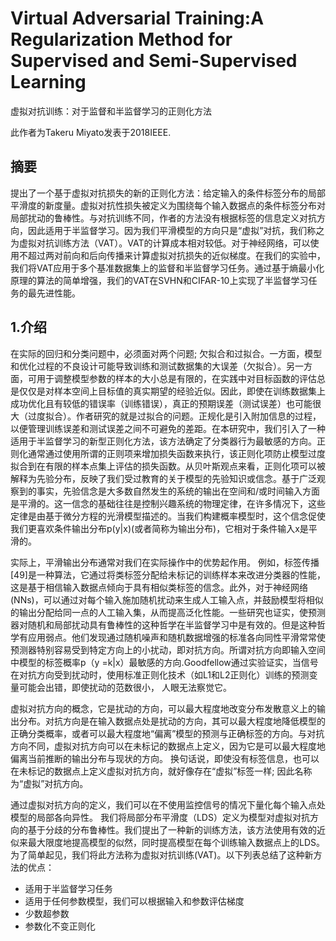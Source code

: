 # Virtual Adversarial Training:A Regularization Method for Supervised and Semi-Supervised Learning

虚拟对抗训练：对于监督和半监督学习的正则化方法

此作者为Takeru Miyato发表于2018IEEE.

## 摘要

提出了一个基于虚拟对抗损失的新的正则化方法：给定输入的条件标签分布的局部平滑度的新度量。虚拟对抗性损失被定义为围绕每个输入数据点的条件标签分布对局部扰动的鲁棒性。与对抗训练不同，作者的方法没有根据标签的信息定义对抗方向，因此适用于半监督学习。因为我们平滑模型的方向只是“虚拟”对抗，我们称之为虚拟对抗训练方法（VAT）。VAT的计算成本相对较低。对于神经网络，可以使用不超过两对前向和后向传播来计算虚拟对抗损失的近似梯度。在我们的实验中，我们将VAT应用于多个基准数据集上的监督和半监督学习任务。通过基于熵最小化原理的算法的简单增强，我们的VAT在SVHN和CIFAR-10上实现了半监督学习任务的最先进性能。

## 1.介绍

在实际的回归和分类问题中，必须面对两个问题; 欠拟合和过拟合。一方面，模型和优化过程的不良设计可能导致训练和测试数据集的大误差（欠拟合）。另一方面，可用于调整模型参数的样本的大小总是有限的，在实践中对目标函数的评估总是仅仅是对样本空间上目标值的真实期望的经验近似。因此，即使在训练数据集上成功优化且有较低的错误率（训练错误），真正的预期误差（测试误差）也可能很大（过度拟合）。作者研究的就是过拟合的问题。正规化是引入附加信息的过程，以便管理训练误差和测试误差之间不可避免的差距。在本研究中，我们引入了一种适用于半监督学习的新型正则化方法，该方法确定了分类器行为最敏感的方向。正则化通常通过使用所谓的正则项来增加损失函数来执行，该正则化项防止模型过度拟合到在有限的样本点集上评估的损失函数。从贝叶斯观点来看，正则化项可以被解释为先验分布，反映了我们受过教育的关于模型的先验知识或信念。基于广泛观察到的事实，先验信念是大多数自然发生的系统的输出在空间和/或时间输入方面是平滑的。这一信念的基础往往是控制兴趣系统的物理定律，在许多情况下，这些定律是由基于微分方程的光滑模型描述的。当我们构建概率模型时，这个信念促使我们更喜欢条件输出分布p(y|x)(或者简称为输出分布)，它相对于条件输入x是平滑的。

实际上，平滑输出分布通常对我们在实际操作中的优势起作用。 例如，标签传播[49]是一种算法，它通过将类标签分配给未标记的训练样本来改进分类器的性能，这是基于相信输入数据点倾向于具有相似类标签的信念。此外，对于神经网络(NNs)，可以通过对每个输入施加随机扰动来生成人工输入点，并鼓励模型将相似的输出分配给同一点的人工输入集，从而提高泛化性能。一些研究也证实，使预测器对随机和局部扰动具有鲁棒性的这种哲学在半监督学习中是有效的。但是这种哲学有应用弱点。他们发现通过随机噪声和随机数据增强的标准各向同性平滑常常使预测器特别容易受到特定方向上的小扰动，即对抗方向。所谓对抗方向即输入空间中模型的标签概率p（y =k|x）最敏感的方向.Goodfellow通过实验证实，当信号在对抗方向受到扰动时，使用标准正则化技术（如L1和L2正则化）训练的预测变量可能会出错，即使扰动的范数很小， 人眼无法察觉它。

虚拟对抗方向的概念，它是扰动的方向，可以最大程度地改变分布发散意义上的输出分布。对抗方向是在输入数据点处是扰动的方向，其可以最大程度地降低模型的正确分类概率，或者可以最大程度地“偏离”模型的预测与正确标签的方向。与对抗方向不同，虚拟对抗方向可以在未标记的数据点上定义，因为它是可以最大程度地偏离当前推断的输出分布与现状的方向。 换句话说，即使没有标签信息，也可以在未标记的数据点上定义虚拟对抗方向，就好像存在“虚拟”标签一样; 因此名称为“虚拟”对抗方向。

通过虚拟对抗方向的定义，我们可以在不使用监控信号的情况下量化每个输入点处模型的局部各向异性。 我们将局部分布平滑度（LDS）定义为模型对虚拟对抗方向的基于分歧的分布鲁棒性。我们提出了一种新的训练方法，该方法使用有效的近似来最大限度地提高模型的似然，同时提高模型在每个训练输入数据点上的LDS。为了简单起见，我们将此方法称为虚拟对抗训练(VAT)。以下列表总结了这种新方法的优点：

+ 适用于半监督学习任务
+ 适用于任何参数模型，我们可以根据输入和参数评估梯度
+ 少数超参数
+ 参数化不变正则化

